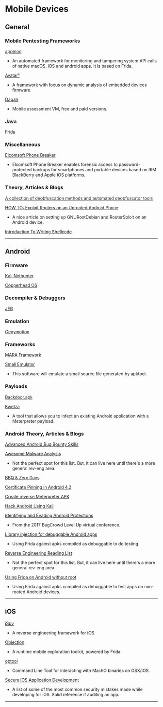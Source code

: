 # Mobile Devices

## General

### Mobile Pentesting Frameworks

[appmon](https://github.com/dpnishant/appmon)

- An automated framework for monitoring and tampering system API calls of native macOS, iOS and android apps. It is based on Frida.

[Avatar²](https://github.com/avatartwo/)

- A framework with focus on dynamic analysis of embedded devices firmware.

[Dagah](https://www.shevirah.com/dagah/)

- Mobile assessment VM, free and paid versions.

### Java

[Frida](https://www.frida.re/docs/android/)

### Miscellaneous

[Elcomsoft Phone Breaker](https://www.elcomsoft.com/eppb.html)

- Elcomsoft Phone Breaker enables forensic access to password-protected backups for smartphones and portable devices based on RIM BlackBerry and Apple iOS platforms.

### Theory, Articles & Blogs

[A collection of deobfuscation methods and automated deobfuscator tools](https://www.peerlyst.com/posts/deobfuscation-resources-for-various-types-of-files-and-obfuscation-methods-susan-parker)

[HOW TO: Exploit Routers on an Unrooted Android Phone](https://null-byte.wonderhowto.com/how-to/exploit-routers-unrooted-android-phone-0178066/?utm_content=buffer377ca&utm_medium=social&utm_source=twitter.com&utm_campaign=buffer)

- A nice article on setting up GNURootDebian and RouterSploit on an Android device.

[Introduction To Writing Shellcode](http://azeria-labs.com/writing-arm-shellcode/)

---

## Android

### Firmware

[Kali Nethunter](https://www.offensive-security.com/kali-linux-nethunter-download/)

[Copperhead OS](https://copperhead.co/android/downloads)

### Decompiler & Debuggers

[JEB](https://www.pnfsoftware.com/jeb2/#android)

### Emulation

[Genymotion](https://www.genymotion.com/)

### Frameworks

[MARA Framework](https://github.com/xtiankisutsa/MARA_Framework)

[Smali Emulator](https://github.com/evilsocket/smali_emulator)

- This software will emulate a smali source file generated by apktool.

### Payloads

[Backdoor.apk](http://www.kitploit.com/2016/12/backdoor-apk-shell-script-that.html)

[Kwetza](https://github.com/sensepost/kwetza)

- A tool that allows you to infect an existing Android application with a Meterpreter payload.

### Android Theory, Articles & Blogs

[Advanced Android Bug Bounty Skills](https://docs.google.com/presentation/d/1SqZhtxqCypVEsOcQXzG2FYDof-7RvY2GA5j1EawfVdM/edit#slide=id.p)

[Awesome Malware Analysis](https://github.com/rshipp/awesome-malware-analysis)

- Not the perfect spot for this list. But, it can live here until there's a more general rev-eng area.

[BBQ & Zero Days](http://bbqand0days.com)

[Certificate Pinning in Android 4.2](http://nelenkov.blogspot.com/2012/12/certificate-pinning-in-android-42.html)

[Create reverse Meterpreter APK](https://null-byte.wonderhowto.com/forum/create-and-use-android-meterpreter-reverse-tcp-apk-with-msfvenom-0162921/)

[Hack Android Using Kali](https://null-byte.wonderhowto.com/how-to/hack-android-using-kali-updated-and-faq-0164704/)

[Identifying and Evading Android Protections](https://drive.google.com/file/d/0Bw5_EgjfkDvYd1J5dXF6T3pBZGs/view)

- From the 2017 BugCrowd Level Up virtual conference.

[Library injection for debuggable Android apps](https://koz.io/library-injection-for-debuggable-android-apps/)

- Using Frida against apks compiled as debuggable to do testing.

[Reverse Engineering Reading List](https://github.com/onethawt/reverseengineering-reading-list)

- Not the perfect spot for this list. But, it can live here until there's a more general rev-eng area.

[Using Frida on Android without root](https://koz.io/using-frida-on-android-without-root/)

- Using Frida against apks compiled as debuggable to test apps on non-rooted Android devices.

---

## iOS

[iSpy](https://github.com/BishopFox/iSpy)

- A reverse engineering framework for iOS.

[Objection](https://github.com/sensepost/objection)

- A runtime mobile exploration toolkit, powered by Frida.

[optool](https://github.com/alexzielenski/optool)

- Command Line Tool for interacting with MachO binaries on OSX/iOS.

[Secure iOS Application Development](https://github.com/felixgr/secure-ios-app-dev)

- A list of some of the most common security mistakes made while developing for iOS. Solid reference if auditing an app.

---
